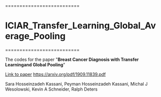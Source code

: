 ==========================
# ICIAR_Transfer_Learning_Global_Average_Pooling
==========================


The codes for the paper  "**Breast Cancer Diagnosis with Transfer Learningand Global Pooling**"

[Link to paper](https://arxiv.org/pdf/1909.11839.pdf) https://arxiv.org/pdf/1909.11839.pdf


Sara Hosseinzadeh Kassani, Peyman Hosseinzadeh Kassani, Michal J Wesolowski, Kevin A Schneider, Ralph Deters
